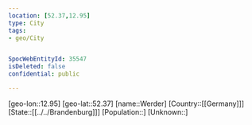 ```yaml
---
location: [52.37,12.95]
type: City
tags:
- geo/City


SpocWebEntityId: 35547
isDeleted: false
confidential: public

---
```

[geo-lon::12.95]
[geo-lat::52.37]
[name::Werder]
[Country::[[Germany]]]
[State::[[../../Brandenburg]]]
[Population::]
[Unknown::]

